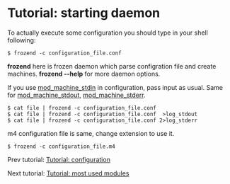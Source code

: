 # Tutorial: starting daemon

To actually execute some configuration you should type in your shell following:

	$ frozend -c configuration_file.conf

<b>frozend</b> here is frozen daemon which parse configration file and create machines. <b>frozend --help</b> for more daemon options.

If you use [mod_machine_stdin][] in configuration, pass input as usual. Same for [mod_machine_stdout][], [mod_machine_stderr][].

	$ cat file | frozend -c configuration_file.conf
	$ cat file | frozend -c configuration_file.conf  >log_stdout
	$ cat file | frozend -c configuration_file.conf 2>log_stderr


m4 configuration file is same, change extension to use it.

	$ frozend -c configuration_file.m4


Prev tutorial: [Tutorial: configuration][tutorial_configuration]

Next tutorial: [Tutorial: most used modules][tutorial_common]

[mod_machine_stdin]: /doxygen/group__mod__machine__stdin.html
[mod_machine_stdout]: /doxygen/group__mod__machine__stdout.html
[mod_machine_stderr]: /doxygen/group__mod__machine__stderr.html
[tutorial_configuration]: tutorial_configuration.html
[tutorial_common]: tutorial_common.html

